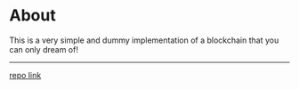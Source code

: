 # About

This is a very simple and dummy implementation of a blockchain that you can only dream of!

------
[repo link]('https://www.github.com/RajeshRk18/simple-blockchain')
